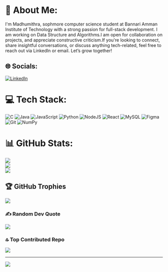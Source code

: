# 💫 About Me:
I'm Madhumithra, sophmore computer science student at Bannari Amman Institute of Technology with a strong passion for full-stack development. I am working on Data Structure and Algorithms.I am open for collaboration on projects, and appreciate constructive criticism.If you're looking to connect, share insightful conversations, or discuss anything tech-related, feel free to reach out via LinkedIn or email. Let’s grow together!


## 🌐 Socials:
[![LinkedIn](https://img.shields.io/badge/LinkedIn-%230077B5.svg?logo=linkedin&logoColor=white)](https://www.linkedin.com/in/madhumithra-m/) 

# 💻 Tech Stack:
![C](https://img.shields.io/badge/c-%2300599C.svg?style=flat&logo=c&logoColor=white) ![Java](https://img.shields.io/badge/java-%23ED8B00.svg?style=flat&logo=openjdk&logoColor=white) ![JavaScript](https://img.shields.io/badge/javascript-%23323330.svg?style=flat&logo=javascript&logoColor=%23F7DF1E) ![Python](https://img.shields.io/badge/python-3670A0?style=flat&logo=python&logoColor=ffdd54) ![NodeJS](https://img.shields.io/badge/node.js-6DA55F?style=flat&logo=node.js&logoColor=white) ![React](https://img.shields.io/badge/react-%2320232a.svg?style=flat&logo=react&logoColor=%2361DAFB) ![MySQL](https://img.shields.io/badge/mysql-4479A1.svg?style=flat&logo=mysql&logoColor=white) ![Figma](https://img.shields.io/badge/figma-%23F24E1E.svg?style=flat&logo=figma&logoColor=white) ![Git](https://img.shields.io/badge/git-%23F05033.svg?style=flat&logo=git&logoColor=white) ![NumPy](https://img.shields.io/badge/numpy-%23013243.svg?style=flat&logo=numpy&logoColor=white)
# 📊 GitHub Stats:
![](https://github-readme-stats.vercel.app/api?username=mithra0612&theme=tokyonight&hide_border=true&include_all_commits=true&count_private=true)<br/>
![](https://github-readme-streak-stats.herokuapp.com/?user=mithra0612&theme=tokyonight&hide_border=true)<br/>
![](https://github-readme-stats.vercel.app/api/top-langs/?username=mithra0612&theme=tokyonight&hide_border=true&include_all_commits=true&count_private=true&layout=compact)

## 🏆 GitHub Trophies
![](https://github-profile-trophy.vercel.app/?username=mithra0612&theme=tokyonight&no-frame=false&no-bg=false&margin-w=4)

### ✍️ Random Dev Quote
![](https://quotes-github-readme.vercel.app/api?type=horizontal&theme=tokyonight)

### 🔝 Top Contributed Repo
![](https://github-contributor-stats.vercel.app/api?username=mithra0612&limit=5&theme=tokyonight&combine_all_yearly_contributions=true)

---
[![](https://visitcount.itsvg.in/api?id=mithra0612&icon=5&color=1)](https://visitcount.itsvg.in)

<!-- Proudly created with GPRM ( https://gprm.itsvg.in ) -->
